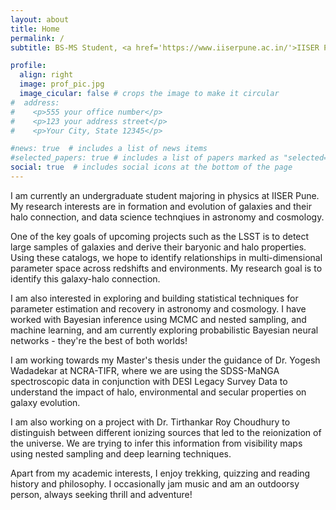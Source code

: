 ```yaml
---
layout: about
title: Home
permalink: /
subtitle: BS-MS Student, <a href='https://www.iiserpune.ac.in/'>IISER Pune</a>.

profile:
  align: right
  image: prof_pic.jpg
  image_cicular: false # crops the image to make it circular
#  address: 
#    <p>555 your office number</p>
#    <p>123 your address street</p>
#    <p>Your City, State 12345</p>

#news: true  # includes a list of news items
#selected_papers: true # includes a list of papers marked as "selected={true}"
social: true  # includes social icons at the bottom of the page
---
```



I am currently an undergraduate student majoring in physics at IISER Pune. My research interests are in formation and evolution of galaxies and their halo connection, and data science technqiues in astronomy and cosmology. 

One of the key goals of upcoming projects such as the LSST is to detect large samples of galaxies and derive their baryonic and halo properties. Using these catalogs, we hope to identify relationships in multi-dimensional parameter space across redshifts and environments. My research goal is to identify this galaxy-halo connection.

I am also interested in exploring and building statistical techniques for parameter estimation and recovery in astronomy and cosmology. I have worked with Bayesian inference using MCMC and nested sampling, and machine learning, and am currently exploring probabilistic Bayesian neural networks - they're the best of both worlds!

I am working towards my Master's thesis under the guidance of Dr. Yogesh Wadadekar at NCRA-TIFR, where we are using the SDSS-MaNGA spectroscopic data in conjunction with DESI Legacy Survey Data to understand the impact of halo, environmental and secular properties on galaxy evolution.

I am also working on a project with Dr. Tirthankar Roy Choudhury to distinguish between different ionizing sources that led to the reionization of the universe. We are trying to infer this information from visibility maps using nested sampling and deep learning techniques.

Apart from my academic interests, I enjoy trekking, quizzing and reading history and philosophy. I occasionally jam music and am an outdoorsy person, always seeking thrill and adventure!


<!-- Put your address / P.O. box / other info right below your picture. You can also disable any these elements by editing `profile` property of the YAML header of your `_pages/about.md`. Edit `_bibliography/papers.bib` and Jekyll will render your [publications page](/al-folio/publications/) automatically.

 # Link to your social media connections, too. This theme is set up to use [Font Awesome icons](http://fortawesome.github.io/Font-Awesome/) and [Academicons](https://jpswalsh.github.io/academicons/), like the ones below. Add your Facebook, Twitter, LinkedIn, Google Scholar, or just disable all of them. -->
